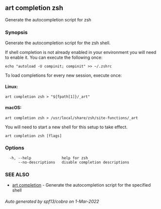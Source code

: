 ## art completion zsh

Generate the autocompletion script for zsh

### Synopsis

Generate the autocompletion script for the zsh shell.

If shell completion is not already enabled in your environment you will need
to enable it.  You can execute the following once:

	echo "autoload -U compinit; compinit" >> ~/.zshrc

To load completions for every new session, execute once:

#### Linux:

	art completion zsh > "${fpath[1]}/_art"

#### macOS:

	art completion zsh > /usr/local/share/zsh/site-functions/_art

You will need to start a new shell for this setup to take effect.


```
art completion zsh [flags]
```

### Options

```
  -h, --help              help for zsh
      --no-descriptions   disable completion descriptions
```

### SEE ALSO

* [art completion](art_completion.md)	 - Generate the autocompletion script for the specified shell

###### Auto generated by spf13/cobra on 1-Mar-2022
